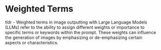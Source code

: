 # Weighted Terms
tldr - Weighted terms in image outputting with Large Language Models (LLMs) refer to the ability to assign different weights or importance to specific terms or keywords within the prompt. These weights can influence the generation of images by emphasizing or de-emphasizing certain aspects or characteristics.
